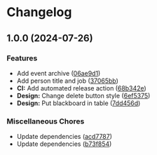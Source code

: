 # Changelog

## 1.0.0 (2024-07-26)


### Features

* Add event archive ([06ae9d1](https://github.com/Starraider/devViteTypo3/commit/06ae9d1102b1e5984c9912e912a99c810307d13c))
* Add person title and job ([37065bb](https://github.com/Starraider/devViteTypo3/commit/37065bb43e8511c27a23209630bbf6532c33a000))
* **CI:** Add automated release action ([68b342e](https://github.com/Starraider/devViteTypo3/commit/68b342e1a65affe08741fa3ad071ba500cb8e429))
* **Design:** Change delete button style ([6ef5375](https://github.com/Starraider/devViteTypo3/commit/6ef5375bd265424a5f382371bf155602cd53c507))
* **Design:** Put blackboard in table ([7dd456d](https://github.com/Starraider/devViteTypo3/commit/7dd456db95eb4b294b4868aa6d9c07b0a6e45c7a))


### Miscellaneous Chores

* Update dependencies ([acd7787](https://github.com/Starraider/devViteTypo3/commit/acd7787dbb64d97766f0e5ffd62d37ac1dafad4c))
* Update dependencies ([b73f854](https://github.com/Starraider/devViteTypo3/commit/b73f854270bb098d0386f42fd7aea13ec6ebfe49))
